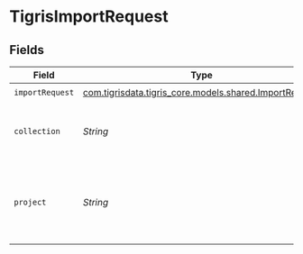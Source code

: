 # TigrisImportRequest


## Fields

| Field                                                                                          | Type                                                                                           | Required                                                                                       | Description                                                                                    |
| ---------------------------------------------------------------------------------------------- | ---------------------------------------------------------------------------------------------- | ---------------------------------------------------------------------------------------------- | ---------------------------------------------------------------------------------------------- |
| `importRequest`                                                                                | [com.tigrisdata.tigris_core.models.shared.ImportRequest](../../models/shared/ImportRequest.md) | :heavy_check_mark:                                                                             | N/A                                                                                            |
| `collection`                                                                                   | *String*                                                                                       | :heavy_check_mark:                                                                             | Collection name where to import documents.                                                     |
| `project`                                                                                      | *String*                                                                                       | :heavy_check_mark:                                                                             | Project name whose db is under target to import documents.                                     |